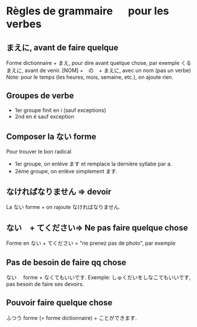 # Règles de grammaire 　 pour les verbes

## まえに, avant de faire quelque

Forme dictionnaire + まえ, pour dire avant quelque chose, par exemple くるまえに, avant de venir.
[NOM] +　の　+ まえに, avec un nom (pas un verbe)
Note: pour le temps (les heures, mois, semaine, etc.), on ajoute rien.

## Groupes de verbe

- 1er groupe finit en i (sauf exceptions)
- 2nd en é sauf exception

## Composer la ない forme

Pour trouver le bon radical

- 1er groupe, on enlève ます et remplace la dernière syllabe par a.
- 2ème groupe, on enlève simplement ます.

## なければなりません => devoir

La ない forme + on rajoute なければなりません.

## ない　+ てください=> Ne pas faire quelque chose

Forme en ない + てください = "ne prenez pas de photo", par exemple

## Pas de besoin de faire qq chose

ない　 forme + なくてもいいです.
Exemple: しゅくだいをしなこてもいいです, pas besoin de faire ses devoirs.

## Pouvoir faire quelque chose

ふつう forme (= forme dictionnaire) + ことができます.
